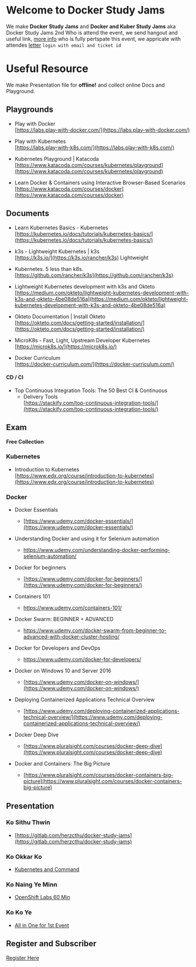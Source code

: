 # Welcome to Docker Study Jams

We make **Docker Study Jams** and **Docker and Kuber Study Jams** aka Docker Study Jams 2nd 
Who is attend the event, we send hangout and useful link, [more info](http://docker-study-jams.herokuapp.com)
who is fully pertspate this event, we appricate with attendes [letter](http://docker-study-jams.herokuapp.com/login/) `login with email and ticket id`


# Useful Resource

We make Presentation file for  **offline!** and collect online Docs and Playground.

## Playgrounds

 -  Play with Docker  
   [https://labs.play-with-docker.com/](https://labs.play-with-docker.com/)
   
 -  Play with Kubernetes  
   [https://labs.play-with-k8s.com/](https://labs.play-with-k8s.com/) 
 -  Kubernetes Playground | Katacoda  
   [https://www.katacoda.com/courses/kubernetes/playground](https://www.katacoda.com/courses/kubernetes/playground)
   - Learn Docker & Containers using Interactive Browser-Based Scenarios
   [https://www.katacoda.com/courses/docker](https://www.katacoda.com/courses/docker)
   
## Documents

 - Learn Kubernetes Basics - Kubernetes  
   [https://kubernetes.io/docs/tutorials/kubernetes-basics/](https://kubernetes.io/docs/tutorials/kubernetes-basics/)
   
- k3s - Lightweight Kubernetes | k3s  
   [https://k3s.io/](https://k3s.io/rancher/k3s) Lightweight
-   Kubernetes. 5 less than k8s.  
   [https://github.com/rancher/k3s](https://github.com/rancher/k3s)     
- Lightweight Kubernetes development with k3s and Okteto  
   [https://medium.com/okteto/lightweight-kubernetes-development-with-k3s-and-okteto-4be08de516a](https://medium.com/okteto/lightweight-kubernetes-development-with-k3s-and-okteto-4be08de516a)
-   Okteto Documentation | Install Okteto  
   [https://okteto.com/docs/getting-started/installation/](https://okteto.com/docs/getting-started/installation/)
 -  MicroK8s - Fast, Light, Upstream Developer Kubernetes  
   [https://microk8s.io/](https://microk8s.io/)      
 - Docker Curriculum  
[https://docker-curriculum.com/](https://docker-curriculum.com/)

#### CD / CI
  - Top Continuous Integration Tools: The 50 Best CI & Continuous
    - Delivery Tools  
   [https://stackify.com/top-continuous-integration-tools/](https://stackify.com/top-continuous-integration-tools/)

## Exam

**Free Collection**
   ### Kubernetes
-   Introduction to Kubernetes  
   [https://www.edx.org/course/introduction-to-kubernetes](https://www.edx.org/course/introduction-to-kubernetes)
   ### Docker
   
   - Docker Essentials
	   - [https://www.udemy.com/docker-essentials/](https://www.udemy.com/docker-essentials/)

   - Understanding Docker and using it for Selenium automation
      - https://www.udemy.com/understanding-docker-performing-selenium-automation/
   - Docker for beginners
	   - [https://www.udemy.com/docker-for-beginners/](https://www.udemy.com/docker-for-beginners/)
   - Containers 101
	   - https://www.udemy.com/containers-101/
   - Docker Swarm: BEGINNER + ADVANCED
	   - https://www.udemy.com/docker-swarm-from-beginner-to-advanced-with-docker-cluster-hosting/
   - Docker for Developers and DevOps
	   - https://www.udemy.com/docker-for-developers/
   - Docker on Windows 10 and Server 2016
	   - [https://www.udemy.com/docker-on-windows/](https://www.udemy.com/docker-on-windows/)
   - Deploying Containerized Applications Technical Overview
	   - [https://www.udemy.com/deploying-containerized-applications-technical-overview/](https://www.udemy.com/deploying-containerized-applications-technical-overview/)
   - Docker Deep Dive
	   - [https://www.pluralsight.com/courses/docker-deep-dive](https://www.pluralsight.com/courses/docker-deep-dive)
   - Docker and Containers: The Big Picture
	   - [https://www.pluralsight.com/courses/docker-containers-big-picture](https://www.pluralsight.com/courses/docker-containers-big-picture)


##  Presentation

### Ko Sithu Thwin
- [https://gitlab.com/herzcthu/docker-study-jams](https://gitlab.com/herzcthu/docker-study-jams)
### Ko Okkar Ko
- [Kubernetes and Command](./okkarko.zip)
###  Ko Naing Ye Minn
- [OpenShift Labs 60 Min](https://gist.github.com/naingyeminn/c86f9ac850ccc2140108821e8a5e9a3f?fbclid=IwAR3sV1cN3lLU06J7yIcCwb_Dq6OHg9j48-nhdYEGRfYOoIuGsjXhjW8L-00)
### Ko Ko Ye
- [All in One for 1st Event](./docker-foss-myanmar.zip)

## Register and Subscriber 

[Register Here](http://eepurl.com/gqelYL)



